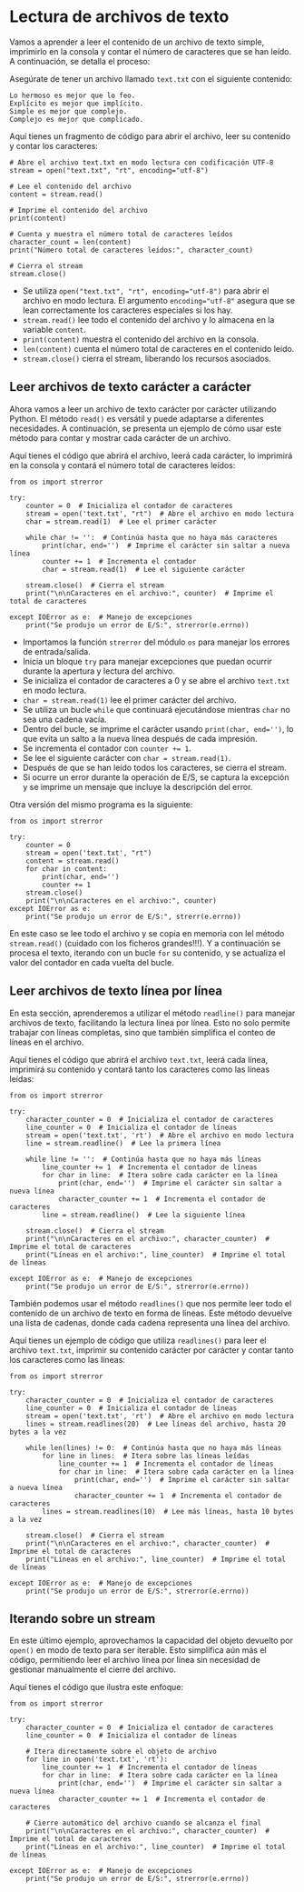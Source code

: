 # Lectura de archivos de texto

Vamos a aprender a leer el contenido de un archivo de texto simple, imprimirlo en la consola y contar el número de caracteres que se han leído. A continuación, se detalla el proceso:

Asegúrate de tener un archivo llamado `text.txt` con el siguiente contenido:

```
Lo hermoso es mejor que lo feo.
Explícito es mejor que implícito.
Simple es mejor que complejo.
Complejo es mejor que complicado.
```

Aquí tienes un fragmento de código para abrir el archivo, leer su contenido y contar los caracteres:

```
# Abre el archivo text.txt en modo lectura con codificación UTF-8
stream = open("text.txt", "rt", encoding="utf-8")

# Lee el contenido del archivo
content = stream.read()

# Imprime el contenido del archivo
print(content)

# Cuenta y muestra el número total de caracteres leídos
character_count = len(content)
print("Número total de caracteres leídos:", character_count)

# Cierra el stream
stream.close()
```

* Se utiliza `open("text.txt", "rt", encoding="utf-8")` para abrir el archivo en modo lectura. El argumento `encoding="utf-8"` asegura que se lean correctamente los caracteres especiales si los hay.
* `stream.read()` lee todo el contenido del archivo y lo almacena en la variable `content`.
* `print(content)` muestra el contenido del archivo en la consola.
* `len(content)` cuenta el número total de caracteres en el contenido leído.
* `stream.close()` cierra el stream, liberando los recursos asociados.

## Leer archivos de texto carácter a carácter

Ahora vamos a leer un archivo de texto carácter por carácter utilizando Python. El método `read()` es versátil y puede adaptarse a diferentes necesidades. A continuación, se presenta un ejemplo de cómo usar este método para contar y mostrar cada carácter de un archivo.

Aquí tienes el código que abrirá el archivo, leerá cada carácter, lo imprimirá en la consola y contará el número total de caracteres leídos:

```
from os import strerror

try:
    counter = 0  # Inicializa el contador de caracteres
    stream = open('text.txt', "rt")  # Abre el archivo en modo lectura
    char = stream.read(1)  # Lee el primer carácter

    while char != '':  # Continúa hasta que no haya más caracteres
        print(char, end='')  # Imprime el carácter sin saltar a nueva línea
        counter += 1  # Incrementa el contador
        char = stream.read(1)  # Lee el siguiente carácter

    stream.close()  # Cierra el stream
    print("\n\nCaracteres en el archivo:", counter)  # Imprime el total de caracteres

except IOError as e:  # Manejo de excepciones
    print("Se produjo un error de E/S:", strerror(e.errno))
```

* Importamos la función `strerror` del módulo `os` para manejar los errores de entrada/salida.
* Inicia un bloque `try` para manejar excepciones que puedan ocurrir durante la apertura y lectura del archivo.
* Se inicializa el contador de caracteres a 0 y se abre el archivo `text.txt` en modo lectura.
* `char = stream.read(1)` lee el primer carácter del archivo.
* Se utiliza un bucle `while` que continuará ejecutándose mientras `char` no sea una cadena vacía.
* Dentro del bucle, se imprime el carácter usando `print(char, end='')`, lo que evita un salto a la nueva línea después de cada impresión.
* Se incrementa el contador con `counter += 1`.
* Se lee el siguiente carácter con `char = stream.read(1)`.
* Después de que se han leído todos los caracteres, se cierra el stream.
* Si ocurre un error durante la operación de E/S, se captura la excepción y se imprime un mensaje que incluye la descripción del error.

Otra versión del mismo programa es la siguiente:

```
from os import strerror

try:
    counter = 0
    stream = open('text.txt', "rt")
    content = stream.read()
    for char in content:
        print(char, end='')
        counter += 1
    stream.close()
    print("\n\nCaracteres en el archivo:", counter)
except IOError as e:
    print("Se produjo un error de E/S:", strerr(e.errno))
```

En este caso se lee todo el archivo y se copia en memoria con lel método `stream.read()` (cuidado con los ficheros grandes!!!). Y a continuación se procesa el texto, iterando con un bucle `for` su contenido, y se actualiza el valor del contador en cada vuelta del bucle.

## Leer archivos de texto línea por línea

En esta sección, aprenderemos a utilizar el método `readline()` para manejar archivos de texto, facilitando la lectura línea por línea. Esto no solo permite trabajar con líneas completas, sino que también simplifica el conteo de líneas en el archivo.

Aquí tienes el código que abrirá el archivo `text.txt`, leerá cada línea, imprimirá su contenido y contará tanto los caracteres como las líneas leídas:

```
from os import strerror

try:
    character_counter = 0  # Inicializa el contador de caracteres
    line_counter = 0  # Inicializa el contador de líneas
    stream = open('text.txt', 'rt')  # Abre el archivo en modo lectura
    line = stream.readline()  # Lee la primera línea

    while line != '':  # Continúa hasta que no haya más líneas
        line_counter += 1  # Incrementa el contador de líneas
        for char in line:  # Itera sobre cada carácter en la línea
            print(char, end='')  # Imprime el carácter sin saltar a nueva línea
            character_counter += 1  # Incrementa el contador de caracteres
        line = stream.readline()  # Lee la siguiente línea

    stream.close()  # Cierra el stream
    print("\n\nCaracteres en el archivo:", character_counter)  # Imprime el total de caracteres
    print("Líneas en el archivo:", line_counter)  # Imprime el total de líneas

except IOError as e:  # Manejo de excepciones
    print("Se produjo un error de E/S:", strerror(e.errno))
```

También podemos usar el método `readlines()` que nos permite leer todo el contenido de un archivo de texto en forma de líneas. Este método devuelve una lista de cadenas, donde cada cadena representa una línea del archivo.

Aquí tienes un ejemplo de código que utiliza `readlines()` para leer el archivo `text.txt`, imprimir su contenido carácter por carácter y contar tanto los caracteres como las líneas:

```
from os import strerror

try:
    character_counter = 0  # Inicializa el contador de caracteres
    line_counter = 0  # Inicializa el contador de líneas
    stream = open('text.txt', 'rt')  # Abre el archivo en modo lectura
    lines = stream.readlines(20)  # Lee líneas del archivo, hasta 20 bytes a la vez

    while len(lines) != 0:  # Continúa hasta que no haya más líneas
        for line in lines:  # Itera sobre las líneas leídas
            line_counter += 1  # Incrementa el contador de líneas
            for char in line:  # Itera sobre cada carácter en la línea
                print(char, end='')  # Imprime el carácter sin saltar a nueva línea
                character_counter += 1  # Incrementa el contador de caracteres
        lines = stream.readlines(10)  # Lee más líneas, hasta 10 bytes a la vez

    stream.close()  # Cierra el stream
    print("\n\nCaracteres en el archivo:", character_counter)  # Imprime el total de caracteres
    print("Líneas en el archivo:", line_counter)  # Imprime el total de líneas

except IOError as e:  # Manejo de excepciones
    print("Se produjo un error de E/S:", strerror(e.errno))
```

## Iterando sobre un stream

En este último ejemplo, aprovechamos la capacidad del objeto devuelto por `open()` en modo de texto para ser iterable. Esto simplifica aún más el código, permitiendo leer el archivo línea por línea sin necesidad de gestionar manualmente el cierre del archivo.

Aquí tienes el código que ilustra este enfoque:

```
from os import strerror

try:
    character_counter = 0  # Inicializa el contador de caracteres
    line_counter = 0  # Inicializa el contador de líneas

    # Itera directamente sobre el objeto de archivo
    for line in open('text.txt', 'rt'):
        line_counter += 1  # Incrementa el contador de líneas
        for char in line:  # Itera sobre cada carácter en la línea
            print(char, end='')  # Imprime el carácter sin saltar a nueva línea
            character_counter += 1  # Incrementa el contador de caracteres

    # Cierre automático del archivo cuando se alcanza el final
    print("\n\nCaracteres en el archivo:", character_counter)  # Imprime el total de caracteres
    print("Líneas en el archivo:", line_counter)  # Imprime el total de líneas

except IOError as e:  # Manejo de excepciones
    print("Se produjo un error de E/S:", strerror(e.errno))
```
